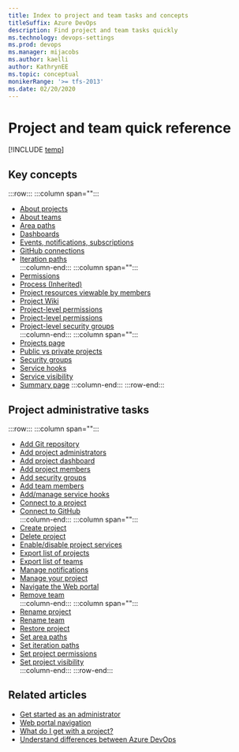 ```yaml
---
title: Index to project and team tasks and concepts
titleSuffix: Azure DevOps
description: Find project and team tasks quickly 
ms.technology: devops-settings
ms.prod: devops
ms.manager: mijacobs
ms.author: kaelli
author: KathrynEE
ms.topic: conceptual
monikerRange: '>= tfs-2013'
ms.date: 02/20/2020
---
```


# Project and team quick reference

[!INCLUDE [temp](../../includes/version-vsts-tfs-all-versions.md)]

## Key concepts


:::row:::
   :::column span="":::
- [About projects](about-projects.md)  
- [About teams](../settings/about-teams-and-settings.md)  
- [Area paths](../settings/about-areas-iterations.md)  
- [Dashboards](../../report/dashboards/overview.md)  
- [Events, notifications, subscriptions](../../notifications/concepts-events-and-notifications.md)  
- [GitHub connections](../../boards/github/connect-to-github.md)  
- [Iteration paths](../settings/about-areas-iterations.md)  
   :::column-end:::
   :::column span="":::
- [Permissions](../security/about-permissions.md)  
- [Process (Inherited)](../settings/work/inheritance-process-model.md)  
- [Project resources viewable by members](resources-granted-to-project-members.md)  
- [Project Wiki](../../project/wiki/provisioned-vs-published-wiki.md)  
- [Project-level permissions](../security/permissions.md#project-level-permissions)  
- [Project-level permissions](../security/permissions.md#project-level-permissions)  
- [Project-level security groups](../security/permissions.md#project-level-groups)  
   :::column-end:::
   :::column span="":::
- [Projects page](../../project/navigation/work-across-projects.md)  
- [Public vs private projects](../public/about-public-projects.md)  
- [Security groups](../security/about-permissions.md)  
- [Service hooks](../../service-hooks/overview.md)  
- [Service visibility](../settings/set-services.md)  
- [Summary page](project-vision-status.md) 
   :::column-end:::
:::row-end:::


## Project administrative tasks

:::row:::
   :::column span="":::
- [Add Git repository](../../repos/git/create-new-repo.md)  
- [Add project administrators](../security/set-project-collection-level-permissions.md)  
- [Add project dashboard](../../report/dashboards/dashboards.md#add-a-dashboard)  
- [Add project members](../security/add-users-team-project.md)  
- [Add security groups](../security/add-ad-aad-built-in-security-groups.md)  
- [Add team members](../security/add-users-team-project.md)  
- [Add/manage service hooks](../../service-hooks/overview.md)  
- [Connect to a project](connect-to-projects.md)  
- [Connect to GitHub](../../boards/github/connect-to-github.md)  
   :::column-end:::
   :::column span="":::
- [Create project](create-project.md)  
- [Delete project](delete-project.md)  
- [Enable/disable project services](../settings/set-services.md)  
- [Export list of projects](create-project.md#list-and-connect-to-projects)  
- [Export list of teams](../settings/add-teams.md&tabs=azure-devops-cli#list-teams)  
- [Manage notifications](../../notifications/manage-organization-notifications.md)  
- [Manage your project](../../user-guide/project-admin-tutorial.md)  
- [Navigate the Web portal](../../project/navigation.md)  
- [Remove team](../settings/rename-remove-team.md)  
   :::column-end:::
   :::column span="":::
- [Rename project](create-project.md)  
- [Rename team](../settings/rename-remove-team.md)  
- [Restore project](restore-project.md)  
- [Set area paths](../settings/set-area-paths.md)  
- [Set iteration paths](../settings/set-iteration-paths-sprints.md)  
- [Set project permissions](../security/set-project-collection-level-permissions.md)  
- [Set project visibility](../public/make-project-public.md)  
   :::column-end:::
:::row-end:::
 

## Related articles

- [Get started as an administrator](../../user-guide/project-admin-tutorial.md)
- [Web portal navigation](../../project/navigation/index.md)
- [What do I get with a project?](../../user-guide/services.md?toc=/azure/devops/organizations/projects/toc.json&bc=/azure/devops/organizations/projects/breadcrumb/toc.json)
- [Understand differences between Azure DevOps](../../user-guide/about-azure-devops-services-tfs.md?toc=/azure/devops/organizations/projects/toc.json&bc=/azure/devops/organizations/projects/breadcrumb/toc.json)

